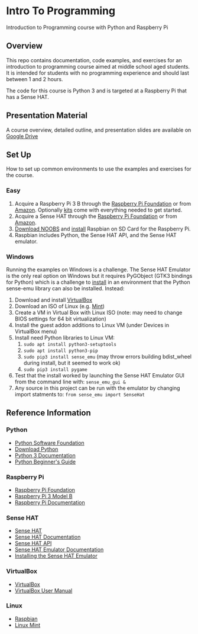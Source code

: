 # Intro To Programming
Introduction to Programming course with Python and Raspberry Pi

## Overview
This repo contains documentation, code examples, and exercises for an introduction to programming course aimed at middle school aged students. It is intended for students with no programming experience and should last between 1 and 2 hours.

The code for this course is Python 3 and is targeted at a Raspberry Pi that has a Sense HAT.

## Presentation Material
A course overview, detailed outline, and presentation slides are available on [Google Drive](https://drive.google.com/open?id=1_RB1govPvCtqE3c3gReNsyUkUMzxBLm4) 

## Set Up
How to set up common environments to use the examples and exercises for the course.

### Easy
1. Acquire a Raspberry Pi 3 B through the [Raspberry Pi Foundation](https://www.raspberrypi.org/products/raspberry-pi-3-model-b/) or from [Amazon](http://a.co/bdqYFoy). Optionally [kits](http://a.co/42vVSm4) come with everything needed to get started. 
2. Acquire a Sense HAT through the [Raspberry Pi Foundation](https://www.raspberrypi.org/products/sense-hat/) or from [Amazon](http://a.co/4JfWAZ2).
3. [Download NOOBS](https://www.raspberrypi.org/downloads/) and [install](https://www.raspberrypi.org/learning/software-guide/quickstart/) Raspbian on SD Card for the Raspberry Pi.
4. Raspbian includes Python, the Sense HAT API, and the Sense HAT emulator. 

### Windows
Running the examples on Windows is a challenge. The Sense HAT Emulator is the only real option on Windows but it requires PyGObject (GTK3 bindings for Python) which is a challenge to [install](http://pygobject.readthedocs.io/en/latest/getting_started.html#windows) in an environment that the Python sense-emu library can also be installed. 
Instead:
1. Download and install [VirtualBox](https://www.virtualbox.org/)
2. Download an ISO of Linux (e.g. [Mint](https://linuxmint.com/))
3. Create a VM in Virtual Box with Linux ISO (note: may need to change BIOS settings for 64 bit virtualization)
4. Install the guest addon additions to Linux VM (under Devices in VirtualBox menu)
5. Install need Python libraries to Linux VM:
   1. `sudo apt install python3-setuptools`
   2. `sudo apt install python3-pip`
   3. `sudo pip3 install sense_emu` (may throw errors building bdist_wheel during install, but it seemed to work ok)
   4. `sudo pip3 install pygame`
6. Test that the install worked by launching the Sense HAT Emulator GUI from the command line with: `sense_emu_gui &`
7. Any source in this project can be run with the emulator by changing import statments to: `from sense_emu import SenseHat` 

## Reference Information

### Python
* [Python Software Foundation](https://www.python.org/)
* [Download Python](https://www.python.org/downloads/)
* [Python 3 Documentation](https://docs.python.org/3/)
* [Python Beginner's Guide](https://wiki.python.org/moin/BeginnersGuide)

### Raspberry Pi
* [Raspberry Pi Foundation](https://www.raspberrypi.org/)
* [Raspberry Pi 3 Model B](https://www.raspberrypi.org/products/raspberry-pi-3-model-b/)
* [Raspberry Pi Documentation](https://www.raspberrypi.org/documentation/)

### Sense HAT
* [Sense HAT](https://www.raspberrypi.org/products/sense-hat/)
* [Sense HAT Documentation](http://pythonhosted.org/sense-hat/)
* [Sense HAT API](http://pythonhosted.org/sense-hat/api/)
* [Sense HAT Emulator Documentation](https://sense-emu.readthedocs.io/en/v1.0/)
* [Installing the Sense HAT Emulator](https://sense-emu.readthedocs.io/en/v1.0/install.html)

### VirtualBox
* [VirtualBox](https://www.virtualbox.org/)
* [VirtualBox User Manual](https://www.virtualbox.org/manual/UserManual.html)

### Linux
* [Raspbian](https://www.raspberrypi.org/downloads/)
* [Linux Mint](https://linuxmint.com/)
